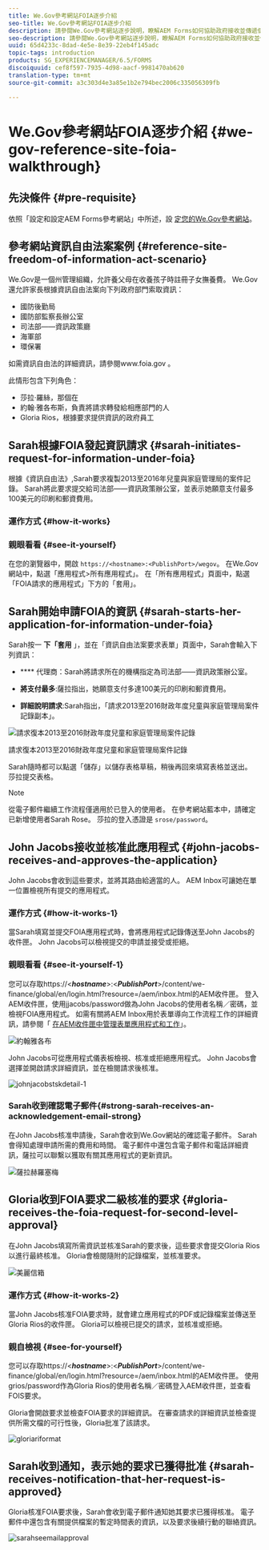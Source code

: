 ```yaml
---
title: We.Gov參考網站FOIA逐步介紹
seo-title: We.Gov參考網站FOIA逐步介紹
description: 請參閱We.Gov參考網站逐步說明，瞭解AEM Forms如何協助政府接收並傳遞個人根據資訊自由法要求的資訊。
seo-description: 請參閱We.Gov參考網站逐步說明，瞭解AEM Forms如何協助政府接收並傳遞個人根據資訊自由法要求的資訊。
uuid: 65d4233c-8dad-4e5e-8e39-22eb4f145adc
topic-tags: introduction
products: SG_EXPERIENCEMANAGER/6.5/FORMS
discoiquuid: cef8f597-7935-4d98-aacf-9981470ab620
translation-type: tm+mt
source-git-commit: a3c303d4e3a85e1b2e794bec2006c335056309fb

---
```



# We.Gov參考網站FOIA逐步介紹 {#we-gov-reference-site-foia-walkthrough}

## 先決條件 {#pre-requisite}

依照「設定和設定AEM Forms參考網站」中所述，設 [定您的We.Gov參考網站](/help/forms/using/setup-reference-sites.md)。

## 參考網站資訊自由法案案例 {#reference-site-freedom-of-information-act-scenario}

We.Gov是一個州管理組織，允許養父母在收養孩子時註冊子女撫養費。 We.Gov還允許家長根據資訊自由法案向下列政府部門索取資訊：

* 國防後勤局
* 國防部監察長辦公室
* 司法部——資訊政策廳
* 海軍部
* 環保署

如需資訊自由法的詳細資訊，請參閱www.foia.gov [](https://www.foia.gov)。

此情形包含下列角色：

* 莎拉·羅絲，那個在
* 約翰·雅各布斯，負責將請求轉發給相應部門的人
* Gloria Rios，根據要求提供資訊的政府員工

## Sarah根據FOIA發起資訊請求 {#sarah-initiates-request-for-information-under-foia}

根據《資訊自由法》,Sarah要求複製2013至2016年兒童與家庭管理局的案件記錄。 Sarah將此要求提交給司法部——資訊政策辦公室，並表示她願意支付最多100美元的印刷和郵資費用。

### 運作方式 {#how-it-works}

### 親眼看看 {#see-it-yourself}

在您的瀏覽器中，開啟 `https://<hostname>:<PublishPort>/wegov`。 在We.Gov網站中，點選「應用程式>所有應用程式」。 在「所有應用程式」頁面中，點選「FOIA請求的應用程式」下方的「套用」。

## Sarah開始申請FOIA的資訊 {#sarah-starts-her-application-for-information-under-foia}

Sarah按一 **下「套用** 」，並在「資訊自由法案要求表單」頁面中，Sarah會輸入下列資訊：

* **** 代理商：Sarah將請求所在的機構指定為司法部——資訊政策辦公室。

* **將支付最多**:薩拉指出，她願意支付多達100美元的印刷和郵資費用。
* **詳細說明請求**:Sarah指出，「請求2013至2016財政年度兒童與家庭管理局案件記錄副本」。

![請求復本2013至2016財政年度兒童和家庭管理局案件記錄](assets/sarahfiosform.png)

請求復本2013至2016財政年度兒童和家庭管理局案件記錄

Sarah隨時都可以點選「儲存」以儲存表格草稿，稍後再回來填寫表格並送出。 莎拉提交表格。

>[!NOTE]
>
>從電子郵件繼續工作流程僅適用於已登入的使用者。 在參考網站藍本中，請確定已新增使用者Sarah Rose。 莎拉的登入憑證是 `srose/password`。

## John Jacobs接收並核准此應用程式 {#john-jacobs-receives-and-approves-the-application}

John Jacobs會收到這些要求，並將其路由給適當的人。 AEM Inbox可讓她在單一位置檢視所有提交的應用程式。

### 運作方式 {#how-it-works-1}

當Sarah填寫並提交FOIA應用程式時，會將應用程式記錄傳送至John Jacobs的收件匣。 John Jacobs可以檢視提交的申請並接受或拒絕。

### 親眼看看 {#see-it-yourself-1}

您可以存取https://&lt;***hostname***>:&lt;***PublishPort***>/content/we-finance/global/en/login.html?resource=/aem/inbox.html的AEM收件匣。 登入AEM收件匣，使用jjacobs/password做為John Jacobs的使用者名稱／密碼，並檢視FOIA應用程式。 如需有關將AEM Inbox用於表單導向工作流程工作的詳細資訊，請參閱「 [在AEM收件匣中管理表單應用程式和工作](/help/forms/using/manage-applications-inbox.md)」。

![約翰雅各布](assets/johnjacobs.png)

John Jacobs可從應用程式儀表板檢視、核准或拒絕應用程式。 John Jacobs會選擇並開啟請求詳細資訊，並在檢閱請求後核准。

![johnjacobstskdetail-1](assets/johnjacobstaskdetail-1.png)

### <strong>Sarah收到確認電子郵件</strong>{#strong-sarah-receives-an-acknowledgement-email-strong}

在John Jacobs核准申請後，Sarah會收到We.Gov網站的確認電子郵件。 Sarah會得知處理申請所需的費用和時間。 電子郵件中還包含電子郵件和電話詳細資訊，薩拉可以聯繫以獲取有關其應用程式的更新資訊。

![薩拉赫羅塞梅](assets/sarahroseemail.png)

## Gloria收到FOIA要求二級核准的要求 {#gloria-receives-the-foia-request-for-second-level-approval}

在John Jacobs填寫所需資訊並核准Sarah的要求後，這些要求會提交Gloria Rios以進行最終核准。 Gloria會檢閱隨附的記錄檔案，並核准要求。

![美麗信箱](assets/gloriariosinbox.png)

### 運作方式 {#how-it-works-2}

當John Jacobs核准FOIA要求時，就會建立應用程式的PDF或記錄檔案並傳送至Gloria Rios的收件匣。 Gloria可以檢視已提交的請求，並核准或拒絕。

### 親自檢視 {#see-for-yourself}

您可以存取https://&lt;***hostname***>:&lt;***PublishPort***>/content/we-finance/global/en/login.html?resource=/aem/inbox.html的AEM收件匣。 使用grios/password作為Gloria Rios的使用者名稱／密碼登入AEM收件匣，並查看FOIS要求。

Gloria會開啟要求並檢查FOIA要求的詳細資訊。 在審查請求的詳細資訊並檢查提供所需文檔的可行性後，Gloria批准了該請求。

![gloriariformat](assets/gloriariosapproves.png)

## Sarah收到通知，表示她的要求已獲得批准 {#sarah-receives-notification-that-her-request-is-approved}

Gloria核准FOIA要求後，Sarah會收到電子郵件通知她其要求已獲得核准。 電子郵件中還包含有關提供檔案的暫定時間表的資訊，以及要求後續行動的聯絡資訊。

![sarahseemailapproval](assets/sarahroseemailapproval.png)

